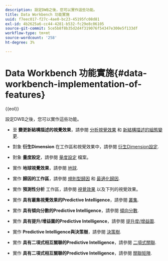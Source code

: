 ```yaml
---
description: 設定DWB之後，您可以實作這些功能。
title: Data Workbench 功能實施
uuid: f7eec017-f27c-4ae0-bc23-45195fc08d81
exl-id: 4b2625a6-cc44-4281-b532-fc29e8c06105
source-git-commit: 5ce5b8f8b35d2d4f319076f54347e300e5f133df
workflow-type: tm+mt
source-wordcount: '258'
ht-degree: 3%

---
```


# Data Workbench 功能實施{#data-workbench-implementation-of-features}

{{eol}}

設定DWB之後，您可以實作這些功能。

* 至 **變更新結構描述的視覺效果**，請參閱 [分析視覺效果](https://experienceleague.adobe.com/docs/data-workbench/using/client/analysis-visualizations/c-analysis-vis.html) 和 [新結構描述的組態變更](../../../home/dwb-implement-overview/dwb-implement-deliver/dwb-implement-config-new-schema.md#concept-9aced98e988b48ebbf9e6607c182d0de).

* 對象 **衍生Dimension** 在工作區和視覺效果中，請參閱 [衍生Dimension設定](../../../home/dwb-implement-overview/dwb-implement-deliver/dwb-implement-derived-dims.md#concept-19a5c554ac3e4bc9b86b9aaca5f8cad6).

* 對象 **量度設定**，請參閱 [量度設定](../../../home/dwb-implement-overview/dwb-implement-configure/dwb-implement-metric-setup.md#concept-f568a931db5b4b62b7b1e7827c7f7bf6) 檔案。

* 實作 **地球視覺效果**，請參閱 [地球](https://experienceleague.adobe.com/docs/data-workbench/using/client/analysis-visualizations/globes/c-globes.html).

* 實作 **歸因的工作區**，請參閱 [規則型歸因](https://experienceleague.adobe.com/docs/data-workbench/using/client/attribution-reports/c-rules-attrib.html?lang=en) 和 [最適化歸因](https://experienceleague.adobe.com/docs/data-workbench/using/client/attribution-reports/c-attrib-algorithmic.html?lang=en).

* 實作 **預測性分析** 工作區，請參閱 [視覺效果](https://experienceleague.adobe.com/docs/data-workbench/using/client/visualizations/c-vis.html) 以及下列的視覺效果。

* 實作 **具有叢集視覺效果的Predictive Intelligence**，請參閱 [叢集](https://experienceleague.adobe.com/docs/data-workbench/using/client/analysis-visualizations/visitor-cluster/c-visitor-cluster.html?lang=en).

* 實作 **具有傾向分數的Predictive Intelligence**，請參閱 [傾向分數](https://experienceleague.adobe.com/docs/data-workbench/using/client/analysis-visualizations/visitor-propensity/c-visitor-propensity.html).

* 實作 **具有提升/增益圖的Predictive Intelligence**，請參閱 [提升度/增益圖](https://experienceleague.adobe.com/docs/data-workbench/using/client/analysis-visualizations/visitor-propensity/c-propensity-gain-lift-chart.html).

* 實作 **Predictive Intelligence與決策樹**，請參閱 [決策樹](https://experienceleague.adobe.com/docs/data-workbench/using/client/analysis-visualizations/decision-trees/c-decision-trees.html).

* 實作 **具有二項式相互關聯的Predictive Intelligence**，請參閱 [二項式關聯](https://experienceleague.adobe.com/docs/data-workbench/using/client/analysis-visualizations/correlation-analysis/c-correlation-analysis.html).

* 實作 **具有二項式相互關聯的Predictive Intelligence**，請參閱 [關聯矩陣](https://experienceleague.adobe.com/docs/data-workbench/using/client/analysis-visualizations/correlation-analysis/c-correlation-analysis.html).

